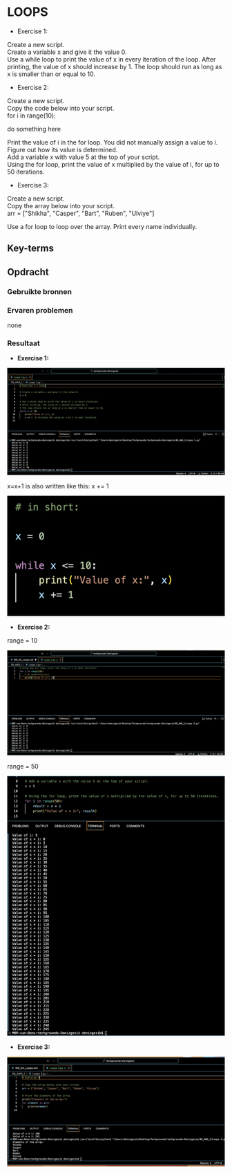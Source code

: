 # LOOPS

- Exercise 1:

Create a new script.<br>
Create a variable x and give it the value 0.<br>
Use a while loop to print the value of x in every iteration of the loop. After printing, the value of x should increase by 1. The loop should run as long as x is smaller than or equal to 10.<br>

 - Exercise 2:

Create a new script.<br>
Copy the code below into your script.<br>
for i in range(10):<br>

 do something here<br>

Print the value of i in the for loop. You did not manually assign a value to i. Figure out how its value is determined.<br>
Add a variable x with value 5 at the top of your script.<br>
Using the for loop, print the value of x multiplied by the value of i, for up to 50 iterations.<br>

- Exercise 3:

Create a new script.<br>
Copy the array below into your script.<br>
arr = ["Shikha", "Casper", "Bart", "Ruben", "Ulviye"]<br>

Use a for loop to loop over the array. Print every name individually.<br>


## Key-terms

## Opdracht
### Gebruikte bronnen


### Ervaren problemen
none

### Resultaat

- <b>Exercise 1:</b>


![Alt text](<09_includes/Loops 1.png>)

x=x+1 is also written like this:  x += 1

![Alt text](<09_includes/exercise 1 (in short).png>)


- <b>Exercise 2: </b>

range = 10

![Alt text](<09_includes/range (10).png>)

range = 50 

![Alt text](09_includes/range(50).png)

- <b>Exercise 3:</b>

![Alt text](<09_includes/Loops Exercise 3.png>)
